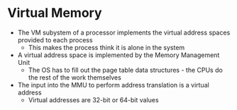 # Virtual Memory

* The VM subystem of a processor implements the virtual address spaces provided to each process
  * This makes the process think it is alone in the system
* A virtual address space is implemented by the Memory Management Unit
  * The OS has to fill out the page table data structures - the CPUs do the rest of the work themselves
* The input into the MMU to perform address translation is a virtual address
  * Virtual addresses are 32-bit or 64-bit values
